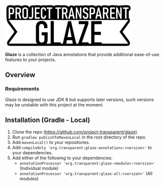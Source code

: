 ![Glaze](https://github.com/project-transparent/glaze/blob/main/glaze.png)

**Glaze** is a collection of Java annotations that provide additional ease-of-use features to your projects.

## Overview

### Requirements
Glaze is designed to use JDK 8 but supports later versions, such versions may be unstable with this project at the moment.

## Installation (Gradle - Local)

1. Clone the repo (https://github.com/project-transparent/glaze).
2. Run `gradlew publishToMavenLocal` in the root directory of the repo.
3. Add `mavenLocal()` to your repositories.
4. Add `compileOnly 'org.transparent:glaze-annotations:<version>'` to your dependencies.
5. Add either of the following to your dependencies: 
    - `annotationProcessor 'org.transparent:glaze-<module>:<version>'` (Individual module)
    - `annotationProcessor 'org.transparent:glaze-all:<version>'` (All modules)
